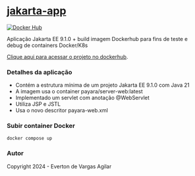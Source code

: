 # [jakarta-app](https://hub.docker.com/r/evertonagilar/jakart-app)

[![Docker Hub](https://img.shields.io/badge/Docker%20Hub-46a2f1?logo=docker&logoColor=white)](https://hub.docker.com/r/evertonagilar/jakarta-app)


Aplicação Jakarta EE 9.1.0 + build imagem Dockerhub para fins de teste e debug de containers Docker/K8s

[Clique aqui para acessar o projeto no dockerhub](https://hub.docker.com/r/evertonagilar/jakarta-app).


### Detalhes da aplicação

- Contém a estrutura mínima de um projeto Jakarta EE 9.1.0 com Java 21 
- A imagem usa o container payara/server-web:latest 
- Implementado um servlet com anotação @WebServlet
- Utiliza JSP e JSTL
- Usa o novo descritor payara-web.xml


### Subir container Docker

```bash
docker compose up
```


### Autor

Copyright 2024 - Everton de Vargas Agilar




